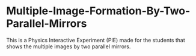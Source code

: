 # Multiple-Image-Formation-By-Two-Parallel-Mirrors
This is a Physics Interactive Experiment (PIE) made for the students that shows the multiple images by two parallel mirrors. 
